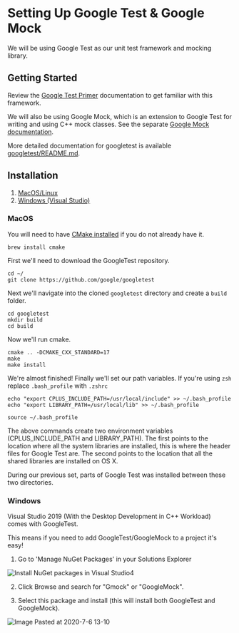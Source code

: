 # Setting Up Google Test & Google Mock

We will be using Google Test as our unit test framework and mocking library.

## Getting Started

Review the [Google Test Primer](https://github.com/google/googletest/blob/master/googletest/docs/primer.md) documentation to get familiar with this framework.

We will also be using Google Mock, which is an extension to Google Test for writing and using C++ mock classes. See the separate [Google Mock documentation](https://github.com/google/googletest/blob/master/googlemock/README.md).

More detailed documentation for googletest is available [googletest/README.md](https://github.com/google/googletest/blob/master/googletest/README.md).

## Installation

1. [MacOS/Linux]()
2. [Windows (Visual Studio)]()


### MacOS

You will need to have [CMake installed](https://cmake.org/) if you do not already have it.

```
brew install cmake
```

First we'll need to download the GoogleTest repository. 

```
cd ~/  
git clone https://github.com/google/googletest
```

Next we'll navigate into the cloned `googletest` directory and create a `build` folder.

```
cd googletest
mkdir build
cd build
```

Now we'll run cmake.

```
cmake .. -DCMAKE_CXX_STANDARD=17
make
make install
```

We're almost finished! Finally we'll set our path variables. If you're using `zsh` replace `.bash_profile` with `.zshrc`

```
echo "export CPLUS_INCLUDE_PATH=/usr/local/include" >> ~/.bash_profile
echo "export LIBRARY_PATH=/usr/local/lib" >> ~/.bash_profile
 
source ~/.bash_profile 
```

The above commands create two environment variables (CPLUS_INCLUDE_PATH and LIBRARY_PATH). The first points to the location where all the system libraries are installed, this is where the header files for Google Test are. The second points to the location that all the shared libraries are installed on OS X.

During our previous set, parts of Google Test was installed between these two directories.

### Windows

Visual Studio 2019 (With the Desktop Development in C++ Workload) comes with GoogleTest.

This means if you need to add GoogleTest/GoogleMock to a project it's easy!


1. Go to 'Manage NuGet Packages' in your Solutions Explorer

![Install NuGet packages in Visual Studio4](https://user-images.githubusercontent.com/40476562/88592748-59eece00-d013-11ea-8d86-b0a0a04b87f1.png)

2. Click Browse and search for "Gmock" or "GoogleMock".

3. Select this package and install (this will install both GoogleTest and GoogleMock).

![Image Pasted at 2020-7-6 13-10](https://user-images.githubusercontent.com/40476562/88592921-9cb0a600-d013-11ea-8984-cacc213c7159.png)
